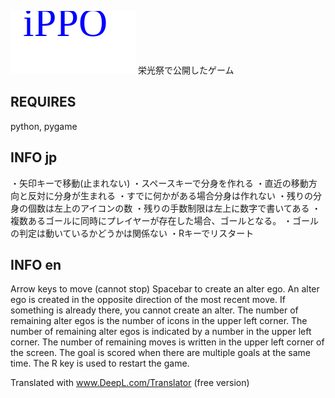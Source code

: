 <a><img src="https://raw.githubusercontent.com/ForestSeo/iPPO/1ccb6ca4f0be3dae2296d1987361cb6aaba416cd/title.svg"/></a>
栄光祭で公開したゲーム

## REQUIRES
python, pygame


## INFO jp
・矢印キーで移動(止まれない)
・スペースキーで分身を作れる
・直近の移動方向と反対に分身が生まれる
・すでに何かがある場合分身は作れない
・残りの分身の個数は左上のアイコンの数
・残りの手数制限は左上に数字で書いてある
・複数あるゴールに同時にプレイヤーが存在した場合、ゴールとなる。
・ゴールの判定は動いているかどうかは関係ない
・Rキーでリスタート


## INFO en
Arrow keys to move (cannot stop)
Spacebar to create an alter ego.
An alter ego is created in the opposite direction of the most recent move.
If something is already there, you cannot create an alter.
The number of remaining alter egos is the number of icons in the upper left corner.
The number of remaining alter egos is indicated by a number in the upper left corner.
The number of remaining moves is written in the upper left corner of the screen.
The goal is scored when there are multiple goals at the same time.
The R key is used to restart the game.

Translated with www.DeepL.com/Translator (free version)
